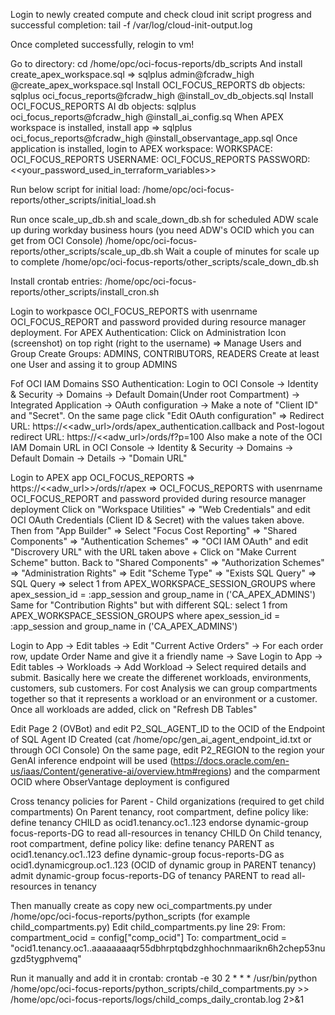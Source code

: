 Login to newly created compute and check cloud init script progress and successful completion:
tail -f /var/log/cloud-init-output.log

Once completed successfully, relogin to vm!


Go to directory:
cd /home/opc/oci-focus-reports/db_scripts
And install create_apex_workspace.sql => sqlplus admin@fcradw_high @create_apex_workspace.sql
Install OCI_FOCUS_REPORTS db objects: sqlplus oci_focus_reports@fcradw_high @install_ov_db_objects.sql
Install OCI_FOCUS_REPORTS AI db objects: sqlplus oci_focus_reports@fcradw_high @install_ai_config.sq
When APEX workspace is installed, install app => sqlplus oci_focus_reports@fcradw_high @install_observantage_app.sql
Once application is installed, login to APEX workspace:
WORKSPACE: OCI_FOCUS_REPORTS
USERNAME: OCI_FOCUS_REPORTS
PASSWORD: <<your_password_used_in_terraform_variables>>

<!--Then, select the newly created app (Application 100) => Supporting Objects => Far right menu (Tasks) => Install Supporting Objects-->

<!--Optional
ObserVantage uses OCI's Domain Identity Authentication so you need to alter the credentials inside the APEX App:
Find OAuth credentials: Login to OCI Console -> Identity & Security -> Domains -> Default domain (under root compartment) 
Copy from detail -> Domain URL
In Integrated applications -> Focus Reports APEX OAuth App -> OAuth Configuration and copy Client ID and secret

Login to OCI_FOCUS_REPORTS Workspace -> Focus Cost Reporting application -> Share Components -> Authentication Schemes -> OCI IAM OAuth and edit: 
Dicsovery URL -> Domain URL/.well-known/openid-configuration
Go to  OCI_FOCUS_REPORTS Workspace -> App Builder -> Workspace Utilities -> Web Credentials -> OCI OAuth Credentials -> Edit:
Client ID or Username -> Client ID
Client Secret or Password -> secret
-->

Run below script for initial load:
/home/opc/oci-focus-reports/other_scripts/initial_load.sh

Run once scale_up_db.sh and scale_down_db.sh for scheduled ADW scale up during workday business hours (you need ADW's OCID which you can get from OCI Console)
/home/opc/oci-focus-reports/other_scripts/scale_up_db.sh
Wait a couple of minutes for scale up to complete
/home/opc/oci-focus-reports/other_scripts/scale_down_db.sh

Install crontab entries:
/home/opc/oci-focus-reports/other_scripts/install_cron.sh

Login to workpasce OCI_FOCUS_REPORTS with usenrname OCI_FOCUS_REPORT and password provided during resource manager deployment.
For APEX Authentication:
Click on Administration Icon (screenshot) on top right (right to the username) => Manage Users and Group
    Create Groups: ADMINS, CONTRIBUTORS, READERS
    Create at least one User and assing it to group ADMINS

Fof OCI IAM Domains SSO Authentication:
Login to OCI Console -> Identity & Security -> Domains -> Default Domain(Under root Compartment) -> Integrated Application -> OAuth configuration -> Make a note of "Client ID" and "Secret". On the same page click "Edit OAuth configuration" => Redirect URL: https://<<adw_url>/ords/apex_authentication.callback and Post-logout redirect URL: https://<<adw_url>/ords/f?p=100 
Also make a note of the OCI IAM Domain URL in OCI Console -> Identity & Security -> Domains -> Default Domain -> Details -> "Domain URL"

Login to APEX app OCI_FOCUS_REPORTS => https://<<adw_url>>/ords/r/apex => OCI_FOCUS_REPORTS with usenrname OCI_FOCUS_REPORT and password provided during resource manager deployment
Click on "Workspace Utilities" => "Web Credentials" and edit OCI OAuth Credentials (Client ID & Secret) with the values taken above.
Then from "App Builder" => Select "Focus Cost Reporting" => "Shared Components" => "Authentication Schemes" => "OCI IAM OAuth" and edit "Discrovery URL" with the URL taken above + Click on "Make Current Scheme" button.
Back to "Shared Components" => "Authorization Schemes" => "Administration Rights" => Edit "Scheme Type" => "Exists SQL Query" => SQL Query =>
select 1 from APEX_WORKSPACE_SESSION_GROUPS
where apex_session_id = :app_session
and group_name in ('CA_APEX_ADMINS')
Same for "Contribution Rights" but with different SQL:
select 1 from APEX_WORKSPACE_SESSION_GROUPS
where apex_session_id = :app_session
and group_name in ('CA_APEX_ADMINS')





<!--Edit Page 1, Page Item P1_CURRENCY and modify its computation to the desired default currency (EUR as an example) (Screenshot)-->
Login to App -> Edit tables -> Edit "Current Active Orders" -> For each order row, update Order Name and give it a friendly name -> Save
Login to App -> Edit tables -> Workloads -> Add Workload -> Select required details and submit. Basically here we create the differenet workloads, environments, customers, sub customers. For cost Analysis we can group compartments together so that it represents a workload or an environment or a customer.
Once all workloads are added, click on "Refresh DB Tables"

Edit Page 2 (OVBot) and edit P2_SQL_AGENT_ID to the OCID of the Endpoint of SQL Agent ID Created (cat /home/opc/gen_ai_agent_endpoint_id.txt or through OCI Console)
On the same page, edit P2_REGION to the region your GenAI inference endpoint will be used (https://docs.oracle.com/en-us/iaas/Content/generative-ai/overview.htm#regions) and the comparment OCID where ObserVantage deployment is configured

<!--Initial Load:
Login to VM:
Edit config.json:
"use_dynamic_prefix": true -> "use_dynamic_prefix": false

After Initial Load:
"use_dynamic_prefix": false -> "use_dynamic_prefix": true
Run all python scripts in /home/opc/oci-focus-reports/python_scripts except compress_old_focus_report_csv.py and oci_exa_maintenance_details.py unless you are an ExaCC/ExaDedicated customer*/

For OVChat:

Create Credentials for focus-reports-user => Create API Key
Go to Workspace Home => Workspace Credentials => Web Credentials => modify ca_user_for_oci and enter details from the API key created above
Got to App => Page 2 => Pre-Rendering => Before Regions => Computations => P6_SQL_AGENT_ID => Static ID => Enter OCID of the newly created Agent Endpoint: ocid1.genaiagentendpoint.oc1.eu-frankfurt-1.amaaaaaaxnbdvtaa5wk2njppjcqa5lpgcqdsumfwaaozb77lkkjn6pd4e3aa 
On the same Page => Computations => P2_COMPARTMENT_ID => The compartment ID the AI Agent is created-->


Cross tenancy policies for Parent - Child organizations (required to get child compartments)
On Parent tenancy, root compartment, define policy like:
define tenancy CHILD as ocid1.tenancy.oc1..123
endorse dynamic-group focus-reports-DG to read all-resources in tenancy CHILD
On Child tenancy, root compartment, define policy like:
define tenancy PARENT as ocid1.tenancy.oc1..123
define dynamic-group focus-reports-DG as ocid1.dynamicgroup.oc1..123 (OCID of dynamic group in PARENT tenancy)
admit dynamic-group focus-reports-DG of tenancy PARENT to read all-resources in tenancy

Then manually create as copy new oci_compartments.py under /home/opc/oci-focus-reports/python_scripts (for example child_compartments.py)
Edit child_compartments.py line 29:
From:
compartment_ocid = config["comp_ocid"]
To:
compartment_ocid = "ocid1.tenancy.oc1..aaaaaaaaqr55dbhrptqbdzghhochnmaarikn6h2chep53nugzd5tygphvemq"

Run it manually and add it in crontab:
crontab -e
30 2 * * * /usr/bin/python /home/opc/oci-focus-reports/python_scripts/child_compartments.py >> /home/opc/oci-focus-reports/logs/child_comps_daily_crontab.log 2>&1
